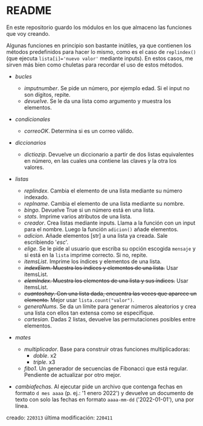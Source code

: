# README
En este repositorio guardo los módulos en los que almaceno las funciones que voy creando.  

Algunas funciones en principio son bastante inútiles, ya que contienen los métodos predefinidos para hacer lo mismo, como es el caso de `replindex()` (que ejecuta `lista[i]='nuevo valor'` mediante inputs). En estos casos, me sirven más bien como chuletas para recordar el uso de estos métodos.

- *bucles*
    - *imputnumber*. Se pide un número, por ejemplo edad. Si el input no son dígitos, repite.
    - *devuelve*. Se le da una lista como argumento y muestra los elementos.
- *condicionales* 
    - *correoOK*. Determina si es un correo válido.
- *diccionarios*
    - *dictiozip*. Devuelve un diccionario a partir de dos listas equivalentes en número, en las cuales una contiene las claves y la otra los valores.
- *listas*
    - *replindex*. Cambia el elemento de una lista mediante su número indexado.
    - *replname*. Cambia el elemento de una lista mediante su nombre.
    - *bingo*. Devuelve True si un número está en una lista.
    - *stats*. Imprime varios atributos de una lista.
    - *creador*. Crea listas mediante inputs. Llama a la función con un input para el nombre. Luego la función `adicion()` añade elementos.
    - *adicion*. Añade elementos [str] a una lista ya creada. Sale escribiendo '_esc_'.
    - *elige*. Se le pide al usuario que escriba su opción escogida `mensaje` y si está en la `lista` imprime correcto. Si no, repite.
    - *itemsList*. Imprime los índices y elementos de una lista.
    - ~~*indexElem*. Muestra los índices y elementos de una lista.~~ Usar itemsList.
    - ~~*elemIndex*. Muestra los elementos de una lista y sus índices.~~ Usar itemsList.
    - ~~*cuantoshay*. Con una lista dada, encuentra las veces que aparece un elemento.~~ Mejor usar `lista.count("valor")`.
    - *generaNums*. Se da un límite para generar números aleatorios y crea una lista con ellos tan extensa como se especifique.
    - *cartesian*. Dadas 2 listas, devuelve las permutaciones posibles entre elementos.
- *mates*
    - *multiplicador*. Base para construir otras funciones multiplicadoras:
        - *doble*. x2
        - *triple*. x3
    - *fibo1*. Un generador de secuencias de Fibonacci que está regular. Pendiente de actualizar por otro mejor. 

- *cambiafechas*. Al ejecutar pide un archivo que contenga fechas en formato `d mes aaaa` (p. ej.: '1 enero 2022') y devuelve un documento de texto con solo las fechas en formato `aaaa-mm-dd` ('2022-01-01'), una por línea. 

creado: `220313`
última modificación: `220411`